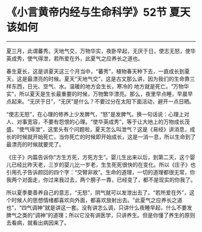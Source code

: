 # 《小言黄帝内经与生命科学》52节 夏天该如何

------

夏三月，此谓蕃秀。天地气交，万物华实，夜卧早起，无厌于日，使志无怒，使华英成秀，使气得泄，若所爱在外，此夏气之应养长之道也。

春生夏长，这是讲夏天这三个月当中，“蕃秀”，植物春天种下去，一直成长到夏天，这是最漂亮的时候。夏天“天地气交”，这是古文那么讲，因为我们的生命靠三样东西，日光、空气、水。温暖的地方会生长，寒冷的 地方就是死亡。“万物华实”，所以夏天是生长最重要的时候，万物繁华漂亮。那么，夜里早点睡，早晨早点起来。“无厌于日”，“无厌”是什么？不要过分在太阳下面活动，避开一点日晒。

“使志无怒”，在心理的修养上少发脾气，“怒”是发脾气。换一句话说：心理上对人、对事宽容，不要有怨恨的心理。“使华英成秀”，等于让大地上的万物成长茂盛。“使气得泄”，这里头有个问题啦，夏天怎么叫泄气？这是《易经》讲消息，成长的时候就开始死亡，当你死亡的时候即开始成长，这是一消一息，所以生命到了最漂亮的时候就要完了。

《庄子》内篇告诉你“方生方死，方死方生”。婴儿生出来以后，到第二天，这个婴儿已经比昨天老，三岁的婴儿比一岁老，生生死死很快的在变化。所以《庄子》也引用孔子告诉颜回的四个字：“交臂非故”。生命的道理，一切的道理都很无常，你我两个对面走，你过来我过去，两个膀子一靠，已经变了，都不是现实的你我了。

所以夏季要善养自己的意志，“无怒”，阴气就可以发泄出去了。“若所爱在外”，这个时候人的思想情绪都喜欢向外面，都喜欢放射出去。“此夏气之应养长之道也”，“四气调神”就是讲这一套。没有讲怎么调，只讲什么夜睡早起，什么不要发脾气之类的“调神”的道理；所以它没有讲医学，只讲养生。但是你懂了养生的原则去看病，就看出病因来了。